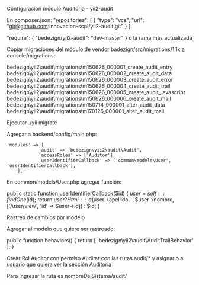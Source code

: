 Configuración módulo Auditoría - yii2-audit

En composer.json:
"repositories": [
       {
           "type": "vcs",
           "url": "git@github.com:innovacion-scpl/yii2-audit.git"
       }
   ]

 "require": {
           "bedezign/yii2-audit": "dev-master"
}
o la rama más actualizada

Copiar migraciones del módulo de vendor badezign/src/migrations/1.1x a console/migrations:

bedezign\yii2\audit\migrations\m150626_000001_create_audit_entry
	bedezign\yii2\audit\migrations\m150626_000002_create_audit_data
	bedezign\yii2\audit\migrations\m150626_000003_create_audit_error
	bedezign\yii2\audit\migrations\m150626_000004_create_audit_trail
	bedezign\yii2\audit\migrations\m150626_000005_create_audit_javascript
	bedezign\yii2\audit\migrations\m150626_000006_create_audit_mail
	bedezign\yii2\audit\migrations\m150714_000001_alter_audit_data
	bedezign\yii2\audit\migrations\m170126_000001_alter_audit_mail

Ejecutar ./yii migrate

Agregar a backend/config/main.php:

    'modules' => [
            	'audit' => 'bedezign\yii2\audit\Audit',
     			'accessRoles' => ['Auditor'],
    			'userIdentifierCallback' => ['common\models\User', 'userIdentifierCallback'],
    	],






En common/models/User.php agregar función:

public static function userIdentifierCallback($id)
   {
       $user = self::findOne($id);
       return $user ? Html::a($user->apellido.' '.$user->nombre, ['/user/view', 'id' => $user->id]) : $id;
   }

Rastreo de cambios por modelo

Agregar al modelo que quiere ser rastreado:

public function behaviors()
   {
       return [
           'bedezign\yii2\audit\AuditTrailBehavior'
       ];
   }


Crear Rol Auditor con permiso Auditar con las rutas audit/* y asignarlo al usuario que quiera ver la sección Auditoría

Para ingresar la ruta es nombreDelSistema/audit/

